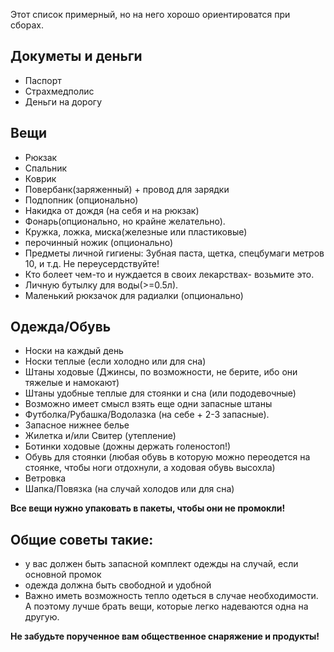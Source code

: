 Этот список примерный, но на него хорошо ориентироватся при сборах.


## Докуметы и деньги
- Паспорт
- Cтрахмедполис
- Деньги на дорогу


## Вещи
- Рюкзак
- Спальник
- Коврик
- Повербанк(заряженный) + провод для зарядки
- Подпопник (опционально)
- Накидка от дождя (на себя и на рюкзак)
- Фонарь(опционально, но крайне желательно).
- Кружка, ложка, миска(железные или пластиковые)
- перочинный ножик (опционально)
- Предметы личной гигиены: Зубная паста, щетка, спецбумаги метров 10, и т.д. Не переусердствуйте!
- Кто болеет чем-то и нуждается в своих лекарствах- возьмите это.
- Личную бутылку для воды(>=0.5л).
- Маленький рюкзачок для радиалки (опционально)


## Одежда/Обувь
- Носки на каждый день
- Носки теплые (если холодно или для сна)
- Штаны ходовые (Джинсы, по возможности, не берите, ибо они тяжелые и намокают)
- Штаны удобные теплые для стоянки и сна (или пододевочные)
- Возможно имеет смысл взять еще одни запасные штаны
- Футболка/Рубашка/Водолазка (на себе + 2-3 запасные).
- Запасное нижнее белье
- Жилетка и/или Свитер (утепление)
- Ботинки ходовые (дожны держать голеностоп!)
- Обувь для стоянки (любая обувь в которую можно переодется на стоянке, чтобы ноги отдохнули, а ходовая обувь высохла)
- Ветровка
- Шапка/Повязка (на случай холодов или для сна)


**Все вещи нужно упаковать в пакеты, чтобы они не промокли!**


## Общие советы такие: 
- у вас должен быть запасной комплект одежды на случай, если основной промок
- одежда должна быть свободной и удобной
- Важно иметь возможность тепло одеться в случае необходимости. А поэтому лучше брать вещи, которые легко надеваются одна на другую.


**Не забудьте порученное вам общественное снаряжение и продукты!**
